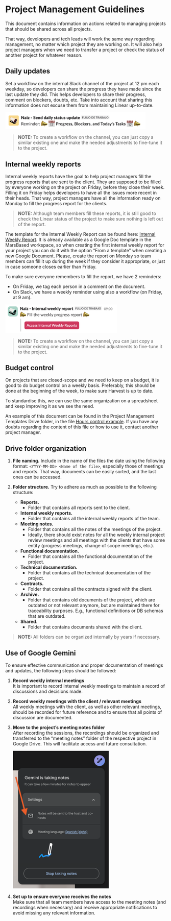 
# Project Management Guidelines

This document contains information on actions related to managing projects that should be shared across all projects.

That way, developers and tech leads will work the same way regarding management, no matter which project they are working on. It will also help project managers when we need to transfer a project or check the status of another project for whatever reason. 

## Daily updates

Set a workflow on the internal Slack channel of the project at 12 pm each weekday, so developers can share the progress they have made since the last update they did. This helps developers to share their progress, comment on blockers, doubts, etc. Take into account that sharing this information does not excuse them from maintaining Linear up-to-date.  

<img src="pm-guidelines-images/daily-status.png" alt="Daily Status Update Workflow on Slack" width="440" />

> **NOTE:** To create a workflow on the channel, you can just copy a similar existing one and make the needed adjustments to fine-tune it to the project. 

## Internal weekly reports

Internal weekly reports have the goal to help project managers fill the progress reports that are sent to the client.  They are supposed to be filled by everyone working on the project on Friday, before they close their week. Filling it on Friday helps developers to have all the issues more recent in their heads. That way, project managers have all the information ready on Monday to fill the progress report for the clients. 

> **NOTE:** Although team members fill these reports, it is still good to check the Linear status of the project to make sure nothing is left out of the report. 

The template for the  Internal Weekly Report can be found here: [Internal Weekly Report](https://docs.google.com/document/d/1BRmL2qPBwbF6WfapEaoOjqvPqsfS0Y9ijem9OS6GT4A/edit?usp=drive_link). It is already available as a Google Doc template in the MarsBased workspace, so when creating the first internal weekly report for your project you can do it with the option “From a template” when creating a new Google Document. Please, create the report on Monday so team members can fill it up during the week if they consider it appropriate, or just in case someone closes earlier than Friday. 

To make sure everyone remembers to fill the report, we have 2 reminders:
- On Friday, we tag each person in a comment on the document.
- On Slack, we have a weekly reminder using also a workflow (on Friday, at 9 am). 

<img src="pm-guidelines-images/weekly-report.png" alt="Internal Weekly Report Workflow on Slack" width="350"/>

> **NOTE:** To create a workflow on the channel, you can just copy a similar existing one and make the needed adjustments to fine-tune it to the project. 

## Budget control

On projects that are closed-scope and we need to keep on a budget, it is good to do budget control on a weekly basis. Preferably, this should be done at the beginning of the week, to make sure Harvest is up to date.

To standardise this, we can use the same organization on a spreadsheet and keep improving it as we see the need.

An example of this document can be found in the  Project Management Templates Drive folder, in the file [Hours control example](https://docs.google.com/spreadsheets/d/118kwlli8-m5qEXpIBtwdkWlEV9q54Thu431lUPG-0QU/edit?usp=drive_link). If you have any doubts regarding the content of this file or how to use it, contact another project manager.

## Drive folder organization

1. **File naming.** Include in the name of the files the date using the following format: `<YYYY-MM-DD> <Name of the file>`, especially those of meetings and reports. That way, documents can be easily sorted, and the last ones can be accessed.

2. **Folder structure.** Try to adhere as much as possible to the following structure:
   - **Reports.**
     - Folder that contains all reports sent to the client.
   - **Internal weekly reports.**
     - Folder that contains all the internal weekly reports of the team.
   - **Meeting notes.**
     - Folder that contains all the notes of the meetings of the project.
     - Ideally, there should exist notes for all the weekly internal project review meetings and all meetings with the clients that have some entity (progress meetings, change of scope meetings, etc.).
   - **Functional documentation.**
     - Folder that contains all the functional documentation of the project.
   - **Technical documentation.**
     - Folder that contains all the technical documentation of the project.
   - **Contracts.**
     - Folder that contains all the contracts signed with the client.
   - **Archive.**
     - Folder that contains old documents of the project, which are outdated or not relevant anymore, but are maintained there for traceability purposes. E.g., functional definitions or DB schemas that are outdated.
   - **Shared.**
     - Folder that contains documents shared with the client.

> **NOTE:** All folders can be organized internally by years if necessary.

## Use of Google Gemini

To ensure effective communication and proper documentation of meetings and updates, the following steps should be followed:

1. **Record weekly internal meetings**  
   It is important to record internal weekly meetings to maintain a record of discussions and decisions made.

2. **Record weekly meetings with the client / relevant meetings**  
   All weekly meetings with the client, as well as other relevant meetings, should be recorded for future reference and to ensure that all points of discussion are documented.

3. **Move to the project’s meeting notes folder**  
   After recording the sessions, the recordings should be organized and transferred to the “meeting notes” folder of the respective project in Google Drive. This will facilitate access and future consultation.

   <img src="pm-guidelines-images/gemini-settings.png" alt="Gemini Settings" width="300" />

4. **Set up to ensure everyone receives the notes**  
   Make sure that all team members have access to the meeting notes (and recordings when necessary) and receive appropriate notifications to avoid missing any relevant information.
